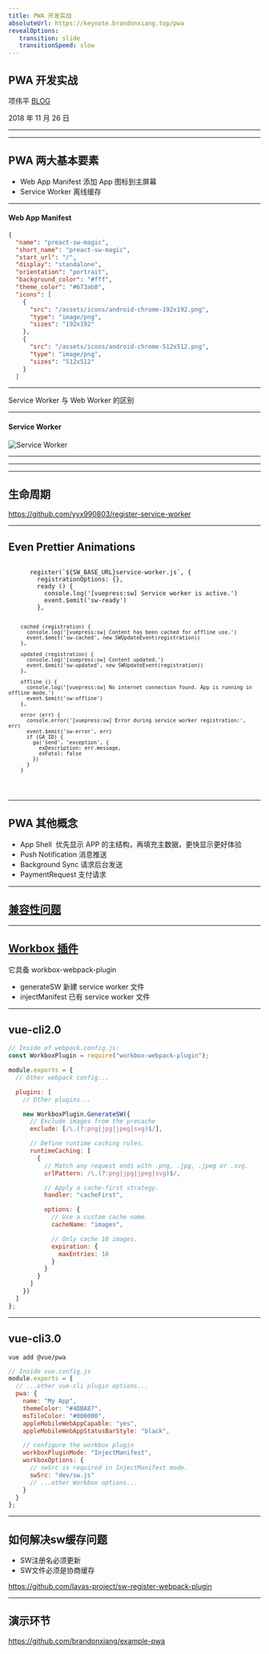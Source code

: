 ```yaml
---
title: PWA 开发实战
absoluteUrl: https://keynote.brandonxiang.top/pwa
revealOptions: 
   transition: slide
   transitionSpeed: slow
---
```


## PWA 开发实战

项伟平 [BLOG](https://brandonxiang.vercel.app/)

2018 年 11 月 26 日

---

<!-- .slide: data-background="white" data-background-image="https://keynote.brandonxiang.top/public/img/qrcode.jpg" data-background-size="contain" -->

---

## PWA 两大基本要素

- Web App Manifest 添加 App 图标到主屏幕
- Service Worker 离线缓存

---

#### Web App Manifest

```json
{
  "name": "preact-sw-magic",
  "short_name": "preact-sw-magic",
  "start_url": "/",
  "display": "standalone",
  "orientation": "portrait",
  "background_color": "#fff",
  "theme_color": "#673ab8",
  "icons": [
    {
      "src": "/assets/icons/android-chrome-192x192.png",
      "type": "image/png",
      "sizes": "192x192"
    },
    {
      "src": "/assets/icons/android-chrome-512x512.png",
      "type": "image/png",
      "sizes": "512x512"
    }
  ]

```

---

Service Worker 与 Web Worker 的区别

---

#### Service Worker

![Service Worker](https://keynote.brandonxiang.top/public/img/stale-while-revalidate.png)

---

<!-- .slide: data-background="white" data-background-image="https://keynote.brandonxiang.top/public/img/pwa-chrome.png" data-background-size="contain" -->


---

<!-- .slide: data-background="white" data-background-image="https://keynote.brandonxiang.top/public/img/pwa-lifecycle.jpg" data-background-size="contain" -->

---

## 生命周期

https://github.com/yyx990803/register-service-worker

---
<!-- .slide: data-auto-animate -->

<h2 data-id="code-title">Even Prettier Animations</h2>
<pre data-id="code-animation"><code class="hljs" data-trim data-line-numbers="|3-6|13-16|22-32">
      register(`${SW_BASE_URL}service-worker.js`, {
        registrationOptions: {},
        ready () {
          console.log('[vuepress:sw] Service worker is active.')
          event.$emit('sw-ready')
        },

        cached (registration) {
          console.log('[vuepress:sw] Content has been cached for offline use.')
          event.$emit('sw-cached', new SWUpdateEvent(registration))
        },

        updated (registration) {
          console.log('[vuepress:sw] Content updated.')
          event.$emit('sw-updated', new SWUpdateEvent(registration))
        },

        offline () {
          console.log('[vuepress:sw] No internet connection found. App is running in offline mode.')
          event.$emit('sw-offline')
        },

        error (err) {
          console.error('[vuepress:sw] Error during service worker registration:', err)
          event.$emit('sw-error', err)
          if (GA_ID) {
            ga('send', 'exception', {
              exDescription: err.message,
              exFatal: false
            })
          }
        }
</code></pre>

---

## PWA 其他概念

- App Shell  优先显示 APP 的主结构，再填充主数据，更快显示更好体验
- Push Notification 消息推送
- Background Sync 请求后台发送
- PaymentRequest 支付请求

---

## [兼容性问题](https://lavas.baidu.com/ready)

---

## [Workbox 插件](https://developers.google.com/web/tools/workbox/)

它具备 workbox-webpack-plugin

- generateSW 新建 service worker 文件
- injectManifest 已有 service worker 文件

---

## vue-cli2.0

```javascript
// Inside of webpack.config.js:
const WorkboxPlugin = require("workbox-webpack-plugin");

module.exports = {
  // Other webpack config...

  plugins: [
    // Other plugins...

    new WorkboxPlugin.GenerateSW({
      // Exclude images from the precache
      exclude: [/\.(?:png|jpg|jpeg|svg)$/],

      // Define runtime caching rules.
      runtimeCaching: [
        {
          // Match any request ends with .png, .jpg, .jpeg or .svg.
          urlPattern: /\.(?:png|jpg|jpeg|svg)$/,

          // Apply a cache-first strategy.
          handler: "cacheFirst",

          options: {
            // Use a custom cache name.
            cacheName: "images",

            // Only cache 10 images.
            expiration: {
              maxEntries: 10
            }
          }
        }
      ]
    })
  ]
};
```

---

## vue-cli3.0

```shell
vue add @vue/pwa
```

```javascript
// Inside vue.config.js
module.exports = {
  // ...other vue-cli plugin options...
  pwa: {
    name: "My App",
    themeColor: "#4DBA87",
    msTileColor: "#000000",
    appleMobileWebAppCapable: "yes",
    appleMobileWebAppStatusBarStyle: "black",

    // configure the workbox plugin
    workboxPluginMode: "InjectManifest",
    workboxOptions: {
      // swSrc is required in InjectManifest mode.
      swSrc: "dev/sw.js"
      // ...other Workbox options...
    }
  }
};
```

---

## 如何解决sw缓存问题

- SW注册名必须更新
- SW文件必须是协商缓存

https://github.com/lavas-project/sw-register-webpack-plugin

---

## 演示环节

https://github.com/brandonxiang/example-pwa

